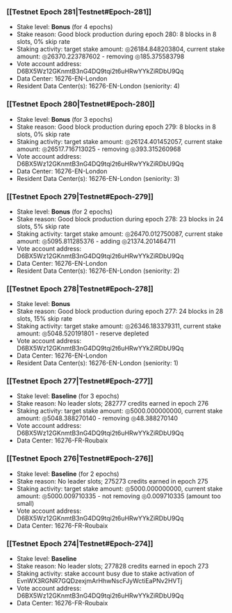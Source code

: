 ### [[Testnet Epoch 281|Testnet#Epoch-281]]
* Stake level: **Bonus** (for 4 epochs)
* Stake reason: Good block production during epoch 280: 8 blocks in 8 slots, 0% skip rate
* Staking activity: target stake amount: ◎26184.848203804, current stake amount: ◎26370.223787602 - removing ◎185.375583798
* Vote account address: D6BX5Wz12GKnmtB3nG4DQ9tqi2t6uHRwYYkZiRDbU9Qq
* Data Center: 16276-EN-London
* Resident Data Center(s): 16276-EN-London (seniority: 4)
### [[Testnet Epoch 280|Testnet#Epoch-280]]
* Stake level: **Bonus** (for 3 epochs)
* Stake reason: Good block production during epoch 279: 8 blocks in 8 slots, 0% skip rate
* Staking activity: target stake amount: ◎26124.401452057, current stake amount: ◎26517.716713025 - removing ◎393.315260968
* Vote account address: D6BX5Wz12GKnmtB3nG4DQ9tqi2t6uHRwYYkZiRDbU9Qq
* Data Center: 16276-EN-London
* Resident Data Center(s): 16276-EN-London (seniority: 3)
### [[Testnet Epoch 279|Testnet#Epoch-279]]
* Stake level: **Bonus** (for 2 epochs)
* Stake reason: Good block production during epoch 278: 23 blocks in 24 slots, 5% skip rate
* Staking activity: target stake amount: ◎26470.012750087, current stake amount: ◎5095.811285376 - adding ◎21374.201464711
* Vote account address: D6BX5Wz12GKnmtB3nG4DQ9tqi2t6uHRwYYkZiRDbU9Qq
* Data Center: 16276-EN-London
* Resident Data Center(s): 16276-EN-London (seniority: 2)
### [[Testnet Epoch 278|Testnet#Epoch-278]]
* Stake level: **Bonus**
* Stake reason: Good block production during epoch 277: 24 blocks in 28 slots, 15% skip rate
* Staking activity: target stake amount: ◎26346.183379311, current stake amount: ◎5048.520191801 - reserve depleted
* Vote account address: D6BX5Wz12GKnmtB3nG4DQ9tqi2t6uHRwYYkZiRDbU9Qq
* Data Center: 16276-EN-London
* Resident Data Center(s): 16276-EN-London (seniority: 1)
### [[Testnet Epoch 277|Testnet#Epoch-277]]
* Stake level: **Baseline** (for 3 epochs)
* Stake reason: No leader slots; 282777 credits earned in epoch 276
* Staking activity: target stake amount: ◎5000.000000000, current stake amount: ◎5048.388270140 - removing ◎48.388270140
* Vote account address: D6BX5Wz12GKnmtB3nG4DQ9tqi2t6uHRwYYkZiRDbU9Qq
* Data Center: 16276-FR-Roubaix
### [[Testnet Epoch 276|Testnet#Epoch-276]]
* Stake level: **Baseline** (for 2 epochs)
* Stake reason: No leader slots; 275273 credits earned in epoch 275
* Staking activity: target stake amount: ◎5000.000000000, current stake amount: ◎5000.009710335 - not removing ◎0.009710335 (amount too small)
* Vote account address: D6BX5Wz12GKnmtB3nG4DQ9tqi2t6uHRwYYkZiRDbU9Qq
* Data Center: 16276-FR-Roubaix
### [[Testnet Epoch 274|Testnet#Epoch-274]]
* Stake level: **Baseline**
* Stake reason: No leader slots; 277828 credits earned in epoch 273
* Staking activity: stake account busy due to stake activation of EvnWX3RGNR7GQDzexjmArHhwNscFJyWctiEaPNv2HVTj
* Vote account address: D6BX5Wz12GKnmtB3nG4DQ9tqi2t6uHRwYYkZiRDbU9Qq
* Data Center: 16276-FR-Roubaix